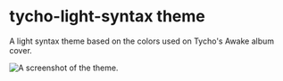 # tycho-light-syntax theme

A light syntax theme based on the colors used on Tycho's Awake album cover.

![A screenshot of the theme.](http://i.imgur.com/vbniZ7g.png)

